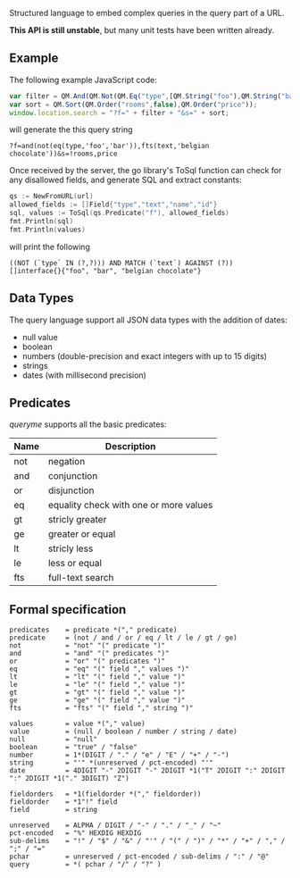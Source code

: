 Structured language to embed complex queries in the query part of a URL.

**This API is still unstable**, but many unit tests have been written already.

## Example

The following example JavaScript code:

```JavaScript
var filter = QM.And(QM.Not(QM.Eq("type",[QM.String("foo"),QM.String("bar")])),QM.Fts("text","belgian chocolate"));
var sort = QM.Sort(QM.Order("rooms",false),QM.Order("price"));
window.location.search = "?f=" + filter + "&s=" + sort;
```

will generate the this query string

```
?f=and(not(eq(type,'foo','bar')),fts(text,'belgian chocolate'))&s=!rooms,price
```

Once received by the server, the go library's ToSql function can check for any disallowed fields, and generate SQL and extract constants:

```go
qs := NewFromURL(url)
allowed_fields := []Field{"type","text","name","id"}
sql, values := ToSql(qs.Predicate("f"), allowed_fields)
fmt.Println(sql)
fmt.Println(values)
```

will print the following

```
((NOT (`type` IN (?,?))) AND MATCH (`text`) AGAINST (?))
[]interface{}{"foo", "bar", "belgian chocolate"}
```

## Data Types

The query language support all JSON data types with the addition of dates:

* null value
* boolean
* numbers (double-precision and exact integers with up to 15 digits)
* strings
* dates (with millisecond precision)

## Predicates

*queryme* supports all the basic predicates:

Name | Description
---- | --------------------------------------
not  | negation
and  | conjunction
or   | disjunction
eq   | equality check with one or more values
gt   | stricly greater
ge   | greater or equal
lt   | stricly less
le   | less or equal
fts  | full-text search

## Formal specification

```
predicates    = predicate *("," predicate)
predicate     = (not / and / or / eq / lt / le / gt / ge)
not           = "not" "(" predicate ")"
and           = "and" "(" predicates ")"
or            = "or" "(" predicates ")"
eq            = "eq" "(" field "," values ")"
lt            = "lt" "(" field "," value ")"
le            = "le" "(" field "," value ")"
gt            = "gt" "(" field "," value ")"
ge            = "ge" "(" field "," value ")"
fts           = "fts" "(" field "," string ")"

values        = value *("," value)
value         = (null / boolean / number / string / date)
null          = "null"
boolean       = "true" / "false"
number        = 1*(DIGIT / "." / "e" / "E" / "+" / "-")
string        = "'" *(unreserved / pct-encoded) "'"
date          = 4DIGIT "-" 2DIGIT "-" 2DIGIT *1("T" 2DIGIT ":" 2DIGIT ":" 2DIGIT *1("." 3DIGIT) "Z")

fieldorders   = *1(fieldorder *("," fieldorder))
fieldorder    = *1"!" field
field         = string

unreserved    = ALPHA / DIGIT / "-" / "." / "_" / "~"
pct-encoded   = "%" HEXDIG HEXDIG
sub-delims    = "!" / "$" / "&" / "'" / "(" / ")" / "*" / "+" / "," / ";" / "="
pchar         = unreserved / pct-encoded / sub-delims / ":" / "@"
query         = *( pchar / "/" / "?" )
```
